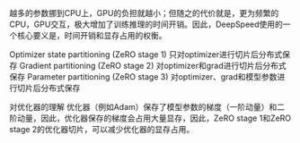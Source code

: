 越多的参数挪到CPU上，GPU的负担就越小；但随之的代价就是，更为频繁的CPU，GPU交互，极大增加了训练推理的时间开销。因此，DeepSpeed使用的一个核心要义是，时间开销和显存占用的权衡。

Optimizer state partitioning (ZeRO stage 1)  只对optimizer进行切片后分布式保存
Gradient partitioning (ZeRO stage 2)   对optimizer和grad进行切片后分布式保存
Parameter partitioning (ZeRO stage 3)  对optimizer、grad和模型参数进行切片后分布式保存

对优化器的理解
优化器（例如Adam）保存了模型参数的梯度（一阶动量）和二阶动量，因此，优化器保存的梯度会占用大量显存，因此，ZeRO stage 1和ZeRO stage 2的优化器切片，可以减少优化器的显存占用。
